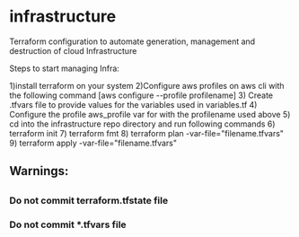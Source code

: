 # infrastructure
Terraform configuration to automate generation, management and destruction of cloud Infrastructure

Steps to start managing Infra:

1)install terraform on your system
2)Configure aws profiles on  aws cli with the following command [aws configure --profile profilename]
3) Create .tfvars file to provide values for the variables used in variables.tf
4) Configure the profile aws_profile var for with the profilename used above
5) cd into the infrastructure repo directory and run following commands
6) terraform init
7) terraform fmt
8) terraform plan -var-file="filename.tfvars"
9) terraform apply -var-file="filename.tfvars"


<h2>Warnings:<h2>
<h3>Do not commit terraform.tfstate file <h3>
<h3>Do not commit *.tfvars file <h3>


